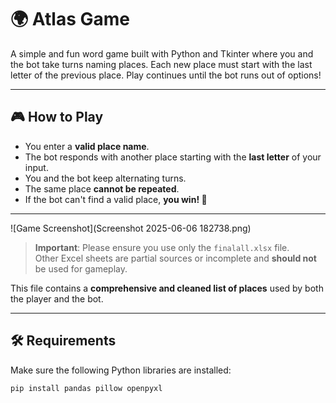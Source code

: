 # 🌍 Atlas Game

A simple and fun word game built with Python and Tkinter where you and the bot take turns naming places. Each new place must start with the last letter of the previous place. Play continues until the bot runs out of options!

---

## 🎮 How to Play

- You enter a **valid place name**.
- The bot responds with another place starting with the **last letter** of your input.
- You and the bot keep alternating turns.
- The same place **cannot be repeated**.
- If the bot can't find a valid place, **you win! 🎉**

---

![Game Screenshot](Screenshot 2025-06-06 182738.png)


> **Important**: Please ensure you use only the `finalall.xlsx` file.  
> Other Excel sheets are partial sources or incomplete and **should not** be used for gameplay.

This file contains a **comprehensive and cleaned list of places** used by both the player and the bot.

---

## 🛠️ Requirements

Make sure the following Python libraries are installed:

```bash
pip install pandas pillow openpyxl

